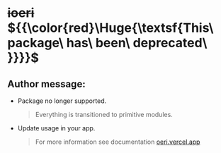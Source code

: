 # ~~ioeri~~ <br> ${{\color{red}\Huge{\textsf{This\ package\ has\ been\ deprecated\ \}}}}\$

## Author message:

- Package no longer supported. <br>
  > Everything is transitioned to primitive modules. <br>

- Update usage in your app. <br>
  > For more information see documentation [oeri.vercel.app](https://oeri.vercel.app)
